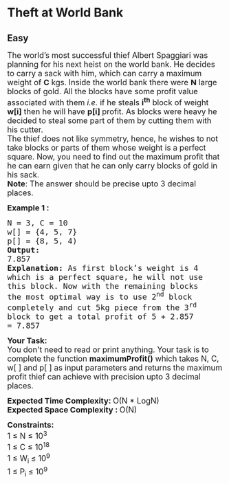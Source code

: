 # Theft at World Bank
## Easy 
<div class="problem-statement">
                <p></p><p><span style="font-size:18px">The world’s most successful thief Albert Spaggiari was planning for his next heist on the world bank. He decides to carry a sack with him, which can carry a maximum weight&nbsp;of <strong>C</strong> kgs. Inside the world bank there were <strong>N</strong>&nbsp;large blocks of gold. All the blocks have some profit value associated with them<em> i.e.</em> if he steals <strong>i<sup>th</sup></strong> block of weight <strong>w[i]</strong> then he will have <strong>p[i] </strong>profit. As blocks were heavy he decided to steal some part of them by cutting them&nbsp;with his cutter.<br>
The thief does not like symmetry, hence, he wishes to not take blocks or parts of them whose weight is a perfect square. Now, you need to find out the maximum profit that he can earn given that he can only carry blocks of gold in his sack.&nbsp;<br>
<strong>Note</strong>: The answer should be precise upto 3 decimal places.</span></p>

<p><span style="font-size:18px"><strong>Example 1 :</strong></span></p>

<pre><span style="font-size:18px">N = 3, C = 10
w[] = {4, 5, 7}
p[] = {8, 5, 4)
<strong>Output: </strong>
7.857
<strong>Explanation: </strong>As first block’s weight is 4
which is a perfect square, he will not use 
this block. Now with the remaining blocks 
the most optimal way is to use 2<sup>nd</sup> block 
completely and cut 5kg piece from the 3<sup>rd</sup> 
block to get a total profit of 5 + 2.857 
= 7.857</span></pre>

<p><span style="font-size:18px"><strong>Your Task:</strong><br>
You don't need to read or print anything. Your task is to complete the function&nbsp;<strong>maximumProfit()</strong>&nbsp;which takes N, C, w[ ] and p[ ]&nbsp;as input parameters and returns the maximum profit thief can achieve with precision&nbsp;upto 3 decimal places.</span></p>

<p><span style="font-size:18px"><strong>Expected Time Complexity:&nbsp;</strong>O(N * LogN)<br>
<strong>Expected Space Complexity :&nbsp;</strong>O(N)</span></p>

<p><span style="font-size:18px"><strong>Constraints:</strong><br>
1 ≤ N ≤&nbsp;10<sup>3</sup><br>
1&nbsp;≤&nbsp;C ≤&nbsp;10<sup>18</sup><br>
1 ≤&nbsp;W<sub>i&nbsp;</sub>≤&nbsp;10<sup>9</sup><br>
1 ≤&nbsp;P<sub>i&nbsp;</sub>≤&nbsp;10<sup>9</sup></span></p>
 <p></p>
            </div>